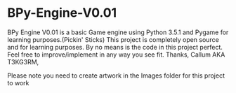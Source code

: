# BPy-Engine-V0.01
BPy Engine V0.01 is a basic Game engine using Python 3.5.1 and Pygame for learning purposes.(Pickin' Sticks)
This project is completely open source and for learning purposes. By no means is the code in this project 
perfect. Feel free to improve/implement in any way you see fit.
Thanks,
Callum AKA T3KG3RM,

Please note you need to create artwork in the Images folder for this project to work

